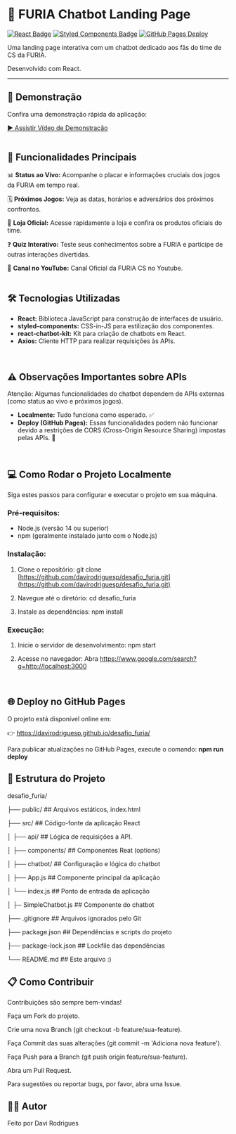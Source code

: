 # 🦁 FURIA Chatbot Landing Page

[![React Badge](https://img.shields.io/badge/React-61DAFB?style=for-the-badge&logo=react&logoColor=black)](https://reactjs.org/)
[![Styled Components Badge](https://img.shields.io/badge/styled--components-DB7093?style=for-the-badge&logo=styled-components&logoColor=white)](https://styled-components.com/)
[![GitHub Pages Deploy](https://img.shields.io/badge/Deploy-GitHub%20Pages-222222?style=for-the-badge&logo=github)](https://davirodriguesp.github.io/desafio_furia/)

Uma landing page interativa com um chatbot dedicado aos fãs do time de CS da FURIA.

Desenvolvido com React.

---

## 📸 Demonstração

Confira uma demonstração rápida da aplicação:

[▶️ Assistir Vídeo de Demonstração](https://drive.google.com/file/d/1eW4Fg5xNYNY10txW8VUFw0pHUeghGu8W/view?usp=sharing)
<br>
<br/>

## 🚀 Funcionalidades Principais

📊 **Status ao Vivo:** Acompanhe o placar e informações cruciais dos jogos da FURIA em tempo real.

🗓️ **Próximos Jogos:** Veja as datas, horários e adversários dos próximos confrontos.

🛒 **Loja Oficial:** Acesse rapidamente a loja e confira os produtos oficiais do time.

❓ **Quiz Interativo:** Teste seus conhecimentos sobre a FURIA e participe de outras interações divertidas.

🎥 **Canal no YouTube:** Canal Oficial da FURIA CS no Youtube.
<br>
<br/>

## 🛠️ Tecnologias Utilizadas
* **React:** Biblioteca JavaScript para construção de interfaces de usuário.
* **styled-components:** CSS-in-JS para estilização dos componentes.
* **react-chatbot-kit:** Kit para criação de chatbots em React.
* **Axios:** Cliente HTTP para realizar requisições às APIs.
<br/>

## ⚠️ Observações Importantes sobre APIs
Atenção: Algumas funcionalidades do chatbot dependem de APIs externas (como status ao vivo e próximos jogos).

* **Localmente:** Tudo funciona como esperado. ✅
* **Deploy (GitHub Pages):** Essas funcionalidades podem não funcionar devido a restrições de CORS (Cross-Origin Resource Sharing) impostas pelas APIs. 🚧
<br/>

## 💻 Como Rodar o Projeto Localmente
Siga estes passos para configurar e executar o projeto em sua máquina.

### Pré-requisitos:

* Node.js (versão 14 ou superior)
* npm (geralmente instalado junto com o Node.js)
  
### Instalação:

1. Clone o repositório:
git clone [https://github.com/davirodriguesp/desafio_furia.git](https://github.com/davirodriguesp/desafio_furia.git)

2. Navegue até o diretório:
cd desafio_furia

3. Instale as dependências:
npm install

### Execução:

1. Inicie o servidor de desenvolvimento:
npm start

2. Acesse no navegador: Abra https://www.google.com/search?q=http://localhost:3000
<br/>

## 🌐 Deploy no GitHub Pages
O projeto está disponível online em:

👉 https://davirodriguesp.github.io/desafio_furia/

Para publicar atualizações no GitHub Pages, execute o comando:
**npm run deploy**
<br/>
## 📁 Estrutura do Projeto
desafio_furia/

├── public/             ## Arquivos estáticos, index.html

├── src/                ## Código-fonte da aplicação React

│   ├── api/            ## Lógica de requisições a API.

│   ├── components/     ## Componentes Reat (options)

│   ├── chatbot/        ## Configuração e lógica do chatbot

│   ├── App.js          ##  Componente principal da aplicação

│   └── index.js        ## Ponto de entrada da aplicação

│   ├─ SimpleChatbot.js ## Componente do chatbot

├── .gitignore          ## Arquivos ignorados pelo Git

├── package.json        ## Dependências e scripts do projeto

├── package-lock.json   ## Lockfile das dependências

└── README.md           ## Este arquivo :)

## 📋 Como Contribuir
Contribuições são sempre bem-vindas!

Faça um Fork do projeto. 

Crie uma nova Branch (git checkout -b feature/sua-feature).

Faça Commit das suas alterações (git commit -m 'Adiciona nova feature').

Faça Push para a Branch (git push origin feature/sua-feature).

Abra um Pull Request.

Para sugestões ou reportar bugs, por favor, abra uma Issue.   

## 🙋‍♂️ Autor
Feito por Davi Rodrigues
